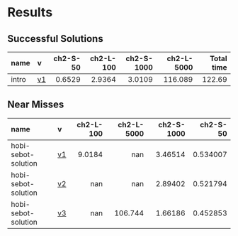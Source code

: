 # Results

## Successful Solutions

| name   | v                          |   ch2-S-50 |   ch2-L-100 |   ch2-S-1000 |   ch2-L-5000 |   Total time |
|:-------|:---------------------------|-----------:|------------:|-------------:|-------------:|-------------:|
| intro  | [v1](../../commit/32a11ca) |     0.6529 |      2.9364 |       3.0109 |      116.089 |       122.69 |

## Near Misses

| name                | v                          |   ch2-L-100 |   ch2-L-5000 |   ch2-S-1000 |   ch2-S-50 |
|:--------------------|:---------------------------|------------:|-------------:|-------------:|-----------:|
| hobi-sebot-solution | [v1](../../commit/f4662c7) |      9.0184 |      nan     |      3.46514 |   0.534007 |
| hobi-sebot-solution | [v2](../../commit/1d3d0eb) |    nan      |      nan     |      2.89402 |   0.521794 |
| hobi-sebot-solution | [v3](../../commit/292c045) |    nan      |      106.744 |      1.66186 |   0.452853 |